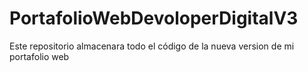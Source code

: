 # PortafolioWebDevoloperDigitalV3
Este repositorio almacenara todo el código de la nueva version de mi portafolio web
